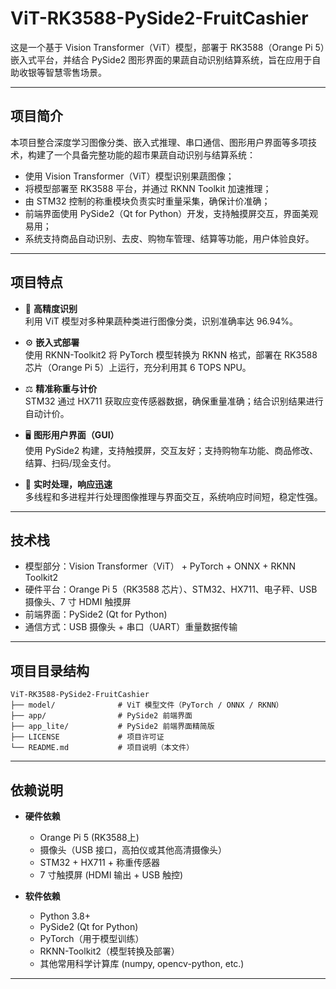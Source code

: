 # ViT-RK3588-PySide2-FruitCashier

这是一个基于 Vision Transformer（ViT）模型，部署于 RK3588（Orange Pi 5）嵌入式平台，并结合 PySide2 图形界面的果蔬自动识别结算系统，旨在应用于自助收银等智慧零售场景。

---

## 项目简介

本项目整合深度学习图像分类、嵌入式推理、串口通信、图形用户界面等多项技术，构建了一个具备完整功能的超市果蔬自动识别与结算系统：

- 使用 Vision Transformer（ViT）模型识别果蔬图像；
- 将模型部署至 RK3588 平台，并通过 RKNN Toolkit 加速推理；
- 由 STM32 控制的称重模块负责实时重量采集，确保计价准确；
- 前端界面使用 PySide2（Qt for Python）开发，支持触摸屏交互，界面美观易用；
- 系统支持商品自动识别、去皮、购物车管理、结算等功能，用户体验良好。

---

## 项目特点

- 🎯 **高精度识别**  
  利用 ViT 模型对多种果蔬种类进行图像分类，识别准确率达 96.94%。

- ⚙️ **嵌入式部署**  
  使用 RKNN-Toolkit2 将 PyTorch 模型转换为 RKNN 格式，部署在 RK3588 芯片（Orange Pi 5）上运行，充分利用其 6 TOPS NPU。

- ⚖️ **精准称重与计价**  
  STM32 通过 HX711 获取应变传感器数据，确保重量准确；结合识别结果进行自动计价。

- 🖥️ **图形用户界面（GUI）**  
  使用 PySide2 构建，支持触摸屏，交互友好；支持购物车功能、商品修改、结算、扫码/现金支付。

- 🔁 **实时处理，响应迅速**  
  多线程和多进程并行处理图像推理与界面交互，系统响应时间短，稳定性强。

---

## 技术栈

- 模型部分：Vision Transformer（ViT） + PyTorch + ONNX + RKNN Toolkit2
- 硬件平台：Orange Pi 5（RK3588 芯片）、STM32、HX711、电子秤、USB 摄像头、7 寸 HDMI 触摸屏
- 前端界面：PySide2 (Qt for Python)
- 通信方式：USB 摄像头 + 串口（UART）重量数据传输

---

## 项目目录结构

```plaintext
ViT-RK3588-PySide2-FruitCashier
├── model/              # ViT 模型文件（PyTorch / ONNX / RKNN）
├── app/                # PySide2 前端界面
├── app_lite/           # PySide2 前端界面精简版
├── LICENSE             # 项目许可证
└── README.md           # 项目说明（本文件）
```


---

## 依赖说明

- **硬件依赖**  
  - Orange Pi 5 (RK3588上)  
  - 摄像头（USB 接口，高拍仪或其他高清摄像头）  
  - STM32 + HX711 + 称重传感器  
  - 7 寸触摸屏 (HDMI 输出 + USB 触控)  

- **软件依赖**  
  - Python 3.8+  
  - PySide2 (Qt for Python)  
  - PyTorch（用于模型训练）  
  - RKNN-Toolkit2（模型转换及部署）  
  - 其他常用科学计算库 (numpy, opencv-python, etc.)

---
